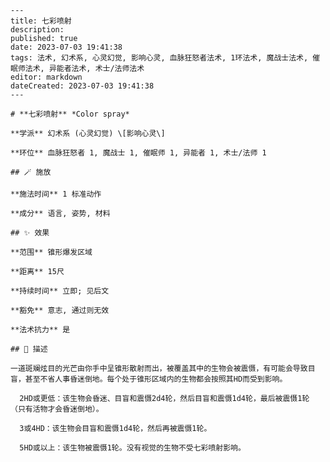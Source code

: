 
    ---
    title: 七彩喷射
    description: 
    published: true
    date: 2023-07-03 19:41:38
    tags: 法术, 幻术系, 心灵幻觉, 影响心灵, 血脉狂怒者法术, 1环法术, 魔战士法术, 催眠师法术, 异能者法术, 术士/法师法术
    editor: markdown
    dateCreated: 2023-07-03 19:41:38
    ---

    # **七彩喷射** *Color spray*

    **学派** 幻术系 (心灵幻觉) \[影响心灵\] 

    **环位** 血脉狂怒者 1, 魔战士 1, 催眠师 1, 异能者 1, 术士/法师 1

    ## 🪄 施放

    **施法时间** 1 标准动作

    **成分** 语言, 姿势, 材料

    ## ✨ 效果  

    **范围** 锥形爆发区域

    **距离** 15尺  

    **持续时间** 立即; 见后文 

    **豁免** 意志, 通过则无效

    **法术抗力** 是

    ## 📖 描述

    一道斑斓炫目的光芒由你手中呈锥形散射而出，被覆盖其中的生物会被震慑，有可能会导致目盲，甚至不省人事昏迷倒地。每个处于锥形区域内的生物都会按照其HD而受到影响。

      2HD或更低：该生物会昏迷、目盲和震慑2d4轮，然后目盲和震慑1d4轮，最后被震慑1轮 （只有活物才会昏迷倒地）。

      3或4HD：该生物会目盲和震慑1d4轮，然后再被震慑1轮。

      5HD或以上：该生物被震慑1轮。没有视觉的生物不受七彩喷射影响。
    